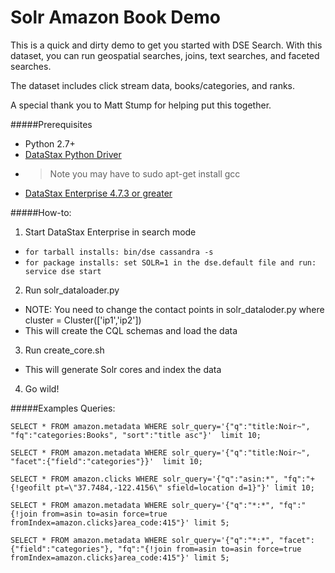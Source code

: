 # Solr Amazon Book Demo
This is a quick and dirty demo to get you started with DSE Search. 
With this dataset, you can run geospatial searches, joins, text searches, and faceted searches. 

The dataset includes click stream data, books/categories, and ranks. 

A special thank you to Matt Stump for helping put this together.

#####Prerequisites 
* Python 2.7+
* [DataStax Python Driver](https://github.com/datastax/python-driver) 
* >Note you may have to sudo apt-get install gcc 
* [DataStax Enterprise 4.7.3 or greater](https://www.datastax.com/downloads) 

#####How-to: 
1. Start DataStax Enterprise in search mode
  * ```for tarball installs: bin/dse cassandra -s```
  * ```for package installs: set SOLR=1 in the dse.default file and run: service dse start```
2. Run solr_dataloader.py
  * NOTE: You need to change the contact points in solr_dataloder.py where cluster = Cluster(['ip1','ip2'])
  * This will create the CQL schemas and load the data 
3. Run create_core.sh 
  * This will generate Solr cores and index the data
4. Go wild! 

#####Examples Queries: 

```
SELECT * FROM amazon.metadata WHERE solr_query='{"q":"title:Noir~", "fq":"categories:Books", "sort":"title asc"}'  limit 10;

SELECT * FROM amazon.metadata WHERE solr_query='{"q":"title:Noir~", "facet":{"field":"categories"}}'  limit 10;

SELECT * FROM amazon.clicks WHERE solr_query='{"q":"asin:*", "fq":"+{!geofilt pt=\"37.7484,-122.4156\" sfield=location d=1}"}' limit 10;

SELECT * FROM amazon.metadata WHERE solr_query='{"q":"*:*", "fq":"{!join from=asin to=asin force=true fromIndex=amazon.clicks}area_code:415"}' limit 5;

SELECT * FROM amazon.metadata WHERE solr_query='{"q":"*:*", "facet":{"field":"categories"}, "fq":"{!join from=asin to=asin force=true fromIndex=amazon.clicks}area_code:415"}' limit 5;
```
